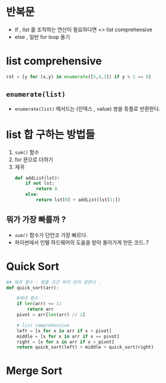 # 반복문 
- if , list 를 조작하는 연산이 필요하다면 => list comprehensive
- else , 일반 for loop 돌기 

# list comprehensive 
```python
rst = [y for (x,y) in enumerate([5,4,3]) if y % 2 == 0]
```

## `enumerate(list)` 
- `enumerate(list)` 메서드는 (인덱스 , value) 쌍을 튜플로 반환한다.

# list 합 구하는 방법들
1. `sum()` 함수
2. for 문으로 더하기 
3. 재귀 
    ```python
    def addList(lst):
        if not lst: 
            return 0
        else: 
            return lst[0] + addList(lst[1:])
    ```

## 뭐가 가장 빠를까 ?
- *`sum()`* 함수가 단언코 가장 빠르다. 
- 파이썬에서 인텔 하드웨어의 도움을 받아 돌아가게 만든 코드..?

# Quick Sort
```python 
## 재귀 함수 : 탈출 조건 부터 먼저 정한다 . 
def quick_sort(arr):

    #재귀 함수 
    if len(arr) <= 1:
        return arr
    pivot = arr[len(arr) // 2] 

    # list comprehensive
    left = [x for x in arr if x < pivot]
    middle = [x for x in arr if x == pivot] 
    right = [x for x in arr if x > pivot]
    return quick_sort(left) + middle + quick_sort(right) 
```

# Merge Sort
